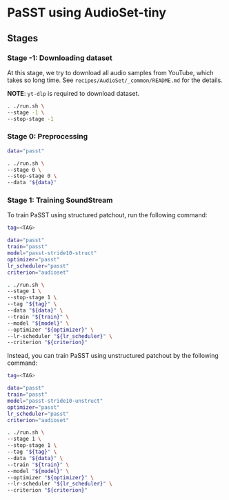# PaSST using AudioSet-tiny

## Stages

### Stage -1: Downloading dataset

At this stage, we try to download all audio samples from YouTube, which takes so long time.
See ``recipes/AudioSet/_common/README.md`` for the details.

**NOTE**: `yt-dlp` is required to download dataset.

```sh
. ./run.sh \
--stage -1 \
--stop-stage -1
```

### Stage 0: Preprocessing

```sh
data="passt"

. ./run.sh \
--stage 0 \
--stop-stage 0 \
--data "${data}"
```

### Stage 1: Training SoundStream

To train PaSST using structured patchout, run the following command:

```sh
tag=<TAG>

data="passt"
train="passt"
model="passt-stride10-struct"
optimizer="passt"
lr_scheduler="passt"
criterion="audioset"

. ./run.sh \
--stage 1 \
--stop-stage 1 \
--tag "${tag}" \
--data "${data}" \
--train "${train}" \
--model "${model}" \
--optimizer "${optimizer}" \
--lr-scheduler "${lr_scheduler}" \
--criterion "${criterion}"
```

Instead, you can train PaSST using unstructured patchout by the following command:

```sh
tag=<TAG>

data="passt"
train="passt"
model="passt-stride10-unstruct"
optimizer="passt"
lr_scheduler="passt"
criterion="audioset"

. ./run.sh \
--stage 1 \
--stop-stage 1 \
--tag "${tag}" \
--data "${data}" \
--train "${train}" \
--model "${model}" \
--optimizer "${optimizer}" \
--lr-scheduler "${lr_scheduler}" \
--criterion "${criterion}"
```
